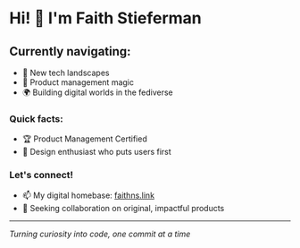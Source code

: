 # Hi! 👋 I'm Faith Stieferman

## Currently navigating:
- 🌱 New tech landscapes
- 🚀 Product management magic
- 🌍 Building digital worlds in the fediverse

### Quick facts:
-  🏆 Product Management Certified 
-  💞️ Design enthusiast who puts users first

### Let's connect!
- 📫 My digital homebase: [faithns.link](https://faithns.link)
- 💞️ Seeking collaboration on original, impactful products 

---

*Turning curiosity into code, one commit at a time*
